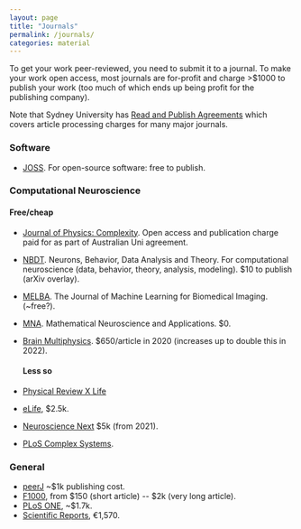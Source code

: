 ```yaml
---
layout: page
title: "Journals"
permalink: /journals/
categories: material
---
```


To get your work peer-reviewed, you need to submit it to a journal.
To make your work open access, most journals are for-profit and charge >$1000 to publish your work (too much of which ends up being profit for the publishing company).

Note that Sydney University has [Read and Publish Agreements](https://caul.libguides.com/c.php?g=941498&p=6840300) which covers article processing charges for many major journals.

### Software

- [JOSS](https://joss.theoj.org/).
  For open-source software: free to publish.

### Computational Neuroscience

#### Free/cheap

- [Journal of Physics: Complexity](https://iopscience.iop.org/journal/2632-072X).
    Open access and publication charge paid for as part of Australian Uni agreement.
- [NBDT](https://nbdt.scholasticahq.com/).
  Neurons, Behavior, Data Analysis and Theory.
  For computational neuroscience (data, behavior, theory, analysis, modeling).
  $10 to publish (arXiv overlay).
- [MELBA](https://www.melba-journal.org/).
  The Journal of Machine Learning for Biomedical Imaging.
  (~free?).
- [MNA](https://mna.episciences.org/).
  Mathematical Neuroscience and Applications.
  $0.
- [Brain Multiphysics](https://www.journals.elsevier.com/brain-multiphysics/).
  $650/article in 2020 (increases up to double this in 2022).

  #### Less so

- [Physical Review X Life](https://journals.aps.org/prxlife/)
- [eLife](https://elifesciences.org/), $2.5k.
- [Neuroscience Next](https://onlinelibrary.wiley.com/page/journal/26416557/) $5k (from 2021).
- [PLoS Complex Systems](https://plos.org/complex-systems-research-journal/).

### General

- [peerJ](https://peerj.com/) ~$1k publishing cost.
- [F1000](https://f1000research.com/), from $150 (short article) -- $2k (very long article).
- [PLoS ONE](https://journals.plos.org/plosone/), ~$1.7k.
- [Scientific Reports](https://www.nature.com/srep/), €1,570.
